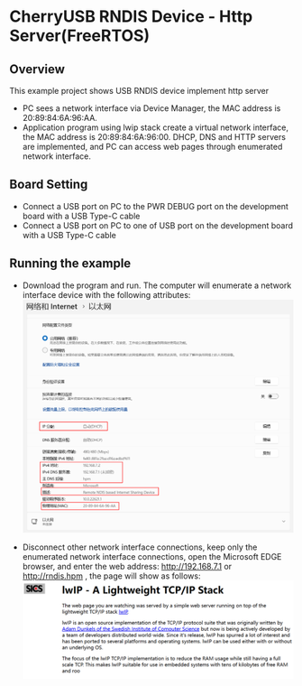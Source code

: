 # CherryUSB RNDIS Device - Http Server(FreeRTOS)

## Overview

This example project shows USB RNDIS device implement http server

- PC sees a network interface via Device Manager, the MAC address is 20:89:84:6A:96:AA.
- Application program using lwip stack create a virtual network interface, the MAC address is 20:89:84:6A:96:00. DHCP, DNS and HTTP servers are implemented, and PC can access web pages through enumerated network interface.

## Board Setting

- Connect a USB port on PC to the PWR DEBUG port on the development board with a USB Type-C cable
- Connect a USB port on PC to one of USB port on the development board with a USB Type-C cable

## Running the example

- Download the program and run. The computer will enumerate a network interface device with the following attributes:
![ethernet_property.png](../../../../../../../assets/sdk/samples/cherryusb/ethernet_property.png)

- Disconnect other network interface connections, keep only the enumerated network interface connections, open the Microsoft EDGE browser, and enter the web address: http://192.168.7.1 or http://rndis.hpm , the page will show as follows:
![website.png](../../../../../../../assets/sdk/samples/cherryusb/website.png)
